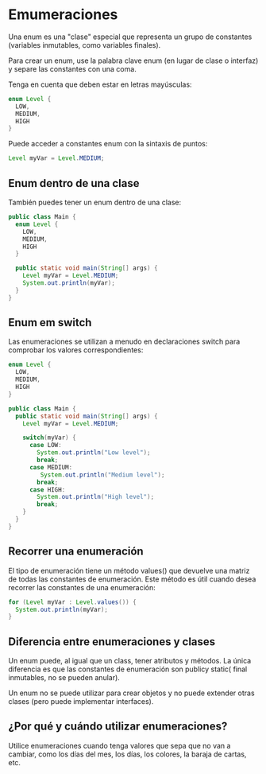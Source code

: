 # Emumeraciones
Una enum es una "clase" especial que representa un grupo de constantes (variables inmutables, como variables finales).

Para crear un enum, use la palabra clave enum (en lugar de clase o interfaz) y separe las constantes con una coma.

Tenga en cuenta que deben estar en letras mayúsculas:

```java 
enum Level {
  LOW,
  MEDIUM,
  HIGH
}
```
Puede acceder a constantes enum con la sintaxis de puntos:

```java 
Level myVar = Level.MEDIUM;
```
## Enum dentro de una clase

También puedes tener un enum dentro de una clase:

```java 
public class Main {
  enum Level {
    LOW,
    MEDIUM,
    HIGH
  }

  public static void main(String[] args) {
    Level myVar = Level.MEDIUM; 
    System.out.println(myVar);
  }
}
```

## Enum em switch 
Las enumeraciones se utilizan a menudo en declaraciones switch para comprobar los valores correspondientes:
```java 
enum Level {
  LOW,
  MEDIUM,
  HIGH
}

public class Main {
  public static void main(String[] args) {
    Level myVar = Level.MEDIUM;

    switch(myVar) {
      case LOW:
        System.out.println("Low level");
        break;
      case MEDIUM:
         System.out.println("Medium level");
        break;
      case HIGH:
        System.out.println("High level");
        break;
    }
  }
}
```

## Recorrer una enumeración

El tipo de enumeración tiene un método values() que devuelve una matriz de todas las constantes de enumeración.  Este método es útil cuando desea recorrer las constantes de una enumeración:

```java 
for (Level myVar : Level.values()) {
  System.out.println(myVar);
}
```

## Diferencia entre enumeraciones y clases
Un enum puede, al igual que un class, tener atributos y métodos. La única diferencia es que las constantes de enumeración son publicy static( final inmutables, no se pueden anular).

Un enum no se puede utilizar para crear objetos y no puede extender otras clases (pero puede implementar interfaces).

## ¿Por qué y cuándo utilizar enumeraciones?
Utilice enumeraciones cuando tenga valores que sepa que no van a cambiar, como los días del mes, los días, los colores, la baraja de cartas, etc.